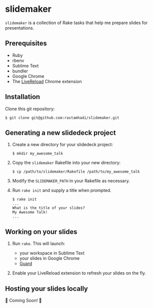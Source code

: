 # slidemaker

`slidemaker` is a collection of Rake tasks that help me prepare slides for presentations.

## Prerequisites

* Ruby
* rbenv
* Sublime Text
* bundler
* Google Chrome
* The [LiveReload](https://chrome.google.com/webstore/detail/livereload/jnihajbhpnppcggbcgedagnkighmdlei) Chrome extension

## Installation

Clone this git repository:

```
$ git clone git@github.com:rastamhadi/slidemaker.git
```

## Generating a new slidedeck project

1. Create a new directory for your slidedeck project:

   ```
   $ mkdir my_awesome_talk
   ```

2. Copy the `slidemaker` Rakefile into your new directory:

   ```
   $ cp /path/to/slidemaker/Rakefile /path/to/my_awesome_talk
   ```

3. Modify the `SLIDEMAKER_PATH` in your Rakefile as necessary.

4. Run `rake init` and supply a title when prompted.

   ```
   $ rake init
   ...
   What is the title of your slides?
   My Awesome Talk!
   ...
   ```

## Working on your slides

1. Run `rake`. This will launch:

   * your workspace in Sublime Text
   * your slides in Google Chrome
   * [Guard](http://guardgem.org/)

2. Enable your LiveReload extension to refresh your slides on the fly.

## Hosting your slides locally

:construction: Coming Soon! :construction:

